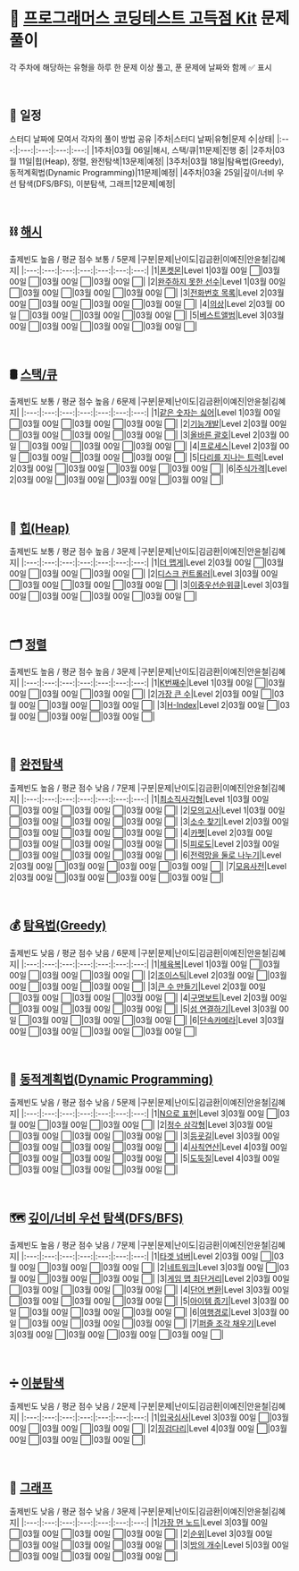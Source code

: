 # 📌 [프로그래머스 코딩테스트 고득점 Kit](https://school.programmers.co.kr/learn/challenges?tab=algorithm_practice_kit) 문제 풀이
각 주차에 해당하는 유형을 하루 한 문제 이상 풀고, 푼 문제에 날짜와 함께 :white_check_mark: 표시

<br>

## 📅 일정
스터디 날짜에 모여서 각자의 풀이 방법 공유
|주차|스터디 날짜|유형|문제 수|상태|
|:---:|:---:|:---:|:---:|:---:|
|1주차|03월 06일|해시, 스택/큐|11문제|진행 중|
|2주차|03월 11일|힙(Heap), 정렬, 완전탐색|13문제|예정|
|3주차|03월 18일|탐욕법(Greedy), 동적계획법(Dynamic Programming)|11문제|예정|
|4주차|03울 25일|깊이/너비 우선 탐색(DFS/BFS), 이분탐색, 그래프|12문제|예정|

<br>

## ⛓ [해시](https://school.programmers.co.kr/learn/courses/30/parts/12077)
출제빈도 높음 / 평균 점수 보통 / 5문제
|구분|문제|난이도|김금환|이예진|안윤철|김혜지|
|:---:|:---:|:---:|:---:|:---:|:---:|:---:|
|1|[폰켓몬](https://school.programmers.co.kr/learn/courses/30/lessons/1845)|Level 1|03월 00일 :white_large_square:|03월 00일 :white_large_square:|03월 00일 :white_large_square:|03월 00일 :white_large_square:|
|2|[완주하지 못한 선수](https://school.programmers.co.kr/learn/courses/30/lessons/42576)|Level 1|03월 00일 :white_large_square:|03월 00일 :white_large_square:|03월 00일 :white_large_square:|03월 00일 :white_large_square:|
|3|[전화번호 목록](https://school.programmers.co.kr/learn/courses/30/lessons/42577)|Level 2|03월 00일 :white_large_square:|03월 00일 :white_large_square:|03월 00일 :white_large_square:|03월 00일 :white_large_square:|
|4|[의상](https://school.programmers.co.kr/learn/courses/30/lessons/42578)|Level 2|03월 00일 :white_large_square:|03월 00일 :white_large_square:|03월 00일 :white_large_square:|03월 00일 :white_large_square:|
|5|[베스트앨범](https://school.programmers.co.kr/learn/courses/30/lessons/42579)|Level 3|03월 00일 :white_large_square:|03월 00일 :white_large_square:|03월 00일 :white_large_square:|03월 00일 :white_large_square:|

<br>

## 🛢 [스택/큐](https://school.programmers.co.kr/learn/courses/30/parts/12081)
출제빈도 보통 / 평균 점수 높음 / 6문제
|구분|문제|난이도|김금환|이예진|안윤철|김혜지|
|:---:|:---:|:---:|:---:|:---:|:---:|:---:|
|1|[같은 숫자는 싫어](https://school.programmers.co.kr/learn/courses/30/lessons/12906)|Level 1|03월 00일 :white_large_square:|03월 00일 :white_large_square:|03월 00일 :white_large_square:|03월 00일 :white_large_square:|
|2|[기능개발](https://school.programmers.co.kr/learn/courses/30/lessons/42586)|Level 2|03월 00일 :white_large_square:|03월 00일 :white_large_square:|03월 00일 :white_large_square:|03월 00일 :white_large_square:|
|3|[올바른 괄호](https://school.programmers.co.kr/learn/courses/30/lessons/12909)|Level 2|03월 00일 :white_large_square:|03월 00일 :white_large_square:|03월 00일 :white_large_square:|03월 00일 :white_large_square:|
|4|[프로세스](https://school.programmers.co.kr/learn/courses/30/lessons/42587)|Level 2|03월 00일 :white_large_square:|03월 00일 :white_large_square:|03월 00일 :white_large_square:|03월 00일 :white_large_square:|
|5|[다리를 지나는 트럭](https://school.programmers.co.kr/learn/courses/30/lessons/42583)|Level 2|03월 00일 :white_large_square:|03월 00일 :white_large_square:|03월 00일 :white_large_square:|03월 00일 :white_large_square:|
|6|[주식가격](https://school.programmers.co.kr/learn/courses/30/lessons/42584)|Level 2|03월 00일 :white_large_square:|03월 00일 :white_large_square:|03월 00일 :white_large_square:|03월 00일 :white_large_square:|

<br>

## 🥇 [힙(Heap)](https://school.programmers.co.kr/learn/courses/30/parts/12117)
출제빈도 보통 / 평균 점수 높음 / 3문제
|구분|문제|난이도|김금환|이예진|안윤철|김혜지|
|:---:|:---:|:---:|:---:|:---:|:---:|:---:|
|1|[더 맵게](https://school.programmers.co.kr/learn/courses/30/lessons/42626)|Level 2|03월 00일 :white_large_square:|03월 00일 :white_large_square:|03월 00일 :white_large_square:|03월 00일 :white_large_square:|
|2|[디스크 컨트롤러](https://school.programmers.co.kr/learn/courses/30/lessons/42627)|Level 3|03월 00일 :white_large_square:|03월 00일 :white_large_square:|03월 00일 :white_large_square:|03월 00일 :white_large_square:|
|3|[이중우선순위큐](https://school.programmers.co.kr/learn/courses/30/lessons/42628)|Level 3|03월 00일 :white_large_square:|03월 00일 :white_large_square:|03월 00일 :white_large_square:|03월 00일 :white_large_square:|

<br>

## 🗂 [정렬](https://school.programmers.co.kr/learn/courses/30/parts/12198)
출제빈도 높음 / 평균 점수 높음 / 3문제
|구분|문제|난이도|김금환|이예진|안윤철|김혜지|
|:---:|:---:|:---:|:---:|:---:|:---:|:---:|
|1|[K번째수](https://school.programmers.co.kr/learn/courses/30/lessons/42748)|Level 1|03월 00일 :white_large_square:|03월 00일 :white_large_square:|03월 00일 :white_large_square:|03월 00일 :white_large_square:|
|2|[가장 큰 수](https://school.programmers.co.kr/learn/courses/30/lessons/42746)|Level 2|03월 00일 :white_large_square:|03월 00일 :white_large_square:|03월 00일 :white_large_square:|03월 00일 :white_large_square:|
|3|[H-Index](https://school.programmers.co.kr/learn/courses/30/lessons/42747)|Level 2|03월 00일 :white_large_square:|03월 00일 :white_large_square:|03월 00일 :white_large_square:|03월 00일 :white_large_square:|

<br>

## 👀 [완전탐색](https://school.programmers.co.kr/learn/courses/30/parts/12230)
출제빈도 높음 / 평균 점수 낮음 / 7문제
|구분|문제|난이도|김금환|이예진|안윤철|김혜지|
|:---:|:---:|:---:|:---:|:---:|:---:|:---:|
|1|[최소직사각형](https://school.programmers.co.kr/learn/courses/30/lessons/86491)|Level 1|03월 00일 :white_large_square:|03월 00일 :white_large_square:|03월 00일 :white_large_square:|03월 00일 :white_large_square:|
|2|[모의고사](https://school.programmers.co.kr/learn/courses/30/lessons/42840)|Level 1|03월 00일 :white_large_square:|03월 00일 :white_large_square:|03월 00일 :white_large_square:|03월 00일 :white_large_square:|
|3|[소수 찾기](https://school.programmers.co.kr/learn/courses/30/lessons/42839)|Level 2|03월 00일 :white_large_square:|03월 00일 :white_large_square:|03월 00일 :white_large_square:|03월 00일 :white_large_square:|
|4|[카펫](https://school.programmers.co.kr/learn/courses/30/lessons/42842)|Level 2|03월 00일 :white_large_square:|03월 00일 :white_large_square:|03월 00일 :white_large_square:|03월 00일 :white_large_square:|
|5|[피로도](https://school.programmers.co.kr/learn/courses/30/lessons/87946)|Level 2|03월 00일 :white_large_square:|03월 00일 :white_large_square:|03월 00일 :white_large_square:|03월 00일 :white_large_square:|
|6|[전력망을 둘로 나누기](https://school.programmers.co.kr/learn/courses/30/lessons/86971)|Level 2|03월 00일 :white_large_square:|03월 00일 :white_large_square:|03월 00일 :white_large_square:|03월 00일 :white_large_square:|
|7|[모음사전](https://school.programmers.co.kr/learn/courses/30/lessons/84512)|Level 2|03월 00일 :white_large_square:|03월 00일 :white_large_square:|03월 00일 :white_large_square:|03월 00일 :white_large_square:|

<br>

## 💰 [탐욕법(Greedy)](https://school.programmers.co.kr/learn/courses/30/parts/12244)
출제빈도 낮음 / 평균 점수 낮음 / 6문제
|구분|문제|난이도|김금환|이예진|안윤철|김혜지|
|:---:|:---:|:---:|:---:|:---:|:---:|:---:|
|1|[체육복](https://school.programmers.co.kr/learn/courses/30/lessons/42862)|Level 1|03월 00일 :white_large_square:|03월 00일 :white_large_square:|03월 00일 :white_large_square:|03월 00일 :white_large_square:|
|2|[조이스틱](https://school.programmers.co.kr/learn/courses/30/lessons/42860)|Level 2|03월 00일 :white_large_square:|03월 00일 :white_large_square:|03월 00일 :white_large_square:|03월 00일 :white_large_square:|
|3|[큰 수 만들기](https://school.programmers.co.kr/learn/courses/30/lessons/42883)|Level 2|03월 00일 :white_large_square:|03월 00일 :white_large_square:|03월 00일 :white_large_square:|03월 00일 :white_large_square:|
|4|[구명보트](https://school.programmers.co.kr/learn/courses/30/lessons/42885)|Level 2|03월 00일 :white_large_square:|03월 00일 :white_large_square:|03월 00일 :white_large_square:|03월 00일 :white_large_square:|
|5|[섬 연결하기](https://school.programmers.co.kr/learn/courses/30/lessons/42861)|Level 3|03월 00일 :white_large_square:|03월 00일 :white_large_square:|03월 00일 :white_large_square:|03월 00일 :white_large_square:|
|6|[단속카메라](https://school.programmers.co.kr/learn/courses/30/lessons/42884)|Level 3|03월 00일 :white_large_square:|03월 00일 :white_large_square:|03월 00일 :white_large_square:|03월 00일 :white_large_square:|

<br>

## 🧠 [동적계획법(Dynamic Programming)](https://school.programmers.co.kr/learn/courses/30/parts/12263)
출제빈도 낮음 / 평균 점수 낮음 / 5문제
|구분|문제|난이도|김금환|이예진|안윤철|김혜지|
|:---:|:---:|:---:|:---:|:---:|:---:|:---:|
|1|[N으로 표현](https://school.programmers.co.kr/learn/courses/30/lessons/42895)|Level 3|03월 00일 :white_large_square:|03월 00일 :white_large_square:|03월 00일 :white_large_square:|03월 00일 :white_large_square:|
|2|[정수 삼각형](https://school.programmers.co.kr/learn/courses/30/lessons/43105)|Level 3|03월 00일 :white_large_square:|03월 00일 :white_large_square:|03월 00일 :white_large_square:|03월 00일 :white_large_square:|
|3|[등굣길](https://school.programmers.co.kr/learn/courses/30/lessons/42898)|Level 3|03월 00일 :white_large_square:|03월 00일 :white_large_square:|03월 00일 :white_large_square:|03월 00일 :white_large_square:|
|4|[사칙연산](https://school.programmers.co.kr/learn/courses/30/lessons/1843)|Level 4|03월 00일 :white_large_square:|03월 00일 :white_large_square:|03월 00일 :white_large_square:|03월 00일 :white_large_square:|
|5|[도둑질](https://school.programmers.co.kr/learn/courses/30/lessons/42897)|Level 4|03월 00일 :white_large_square:|03월 00일 :white_large_square:|03월 00일 :white_large_square:|03월 00일 :white_large_square:|

<br>

## 🗺 [깊이/너비 우선 탐색(DFS/BFS)](https://school.programmers.co.kr/learn/courses/30/parts/12421)
출제빈도 높음 / 평균 점수 낮음 / 7문제
|구분|문제|난이도|김금환|이예진|안윤철|김혜지|
|:---:|:---:|:---:|:---:|:---:|:---:|:---:|
|1|[타겟 넘버](https://school.programmers.co.kr/learn/courses/30/lessons/43165)|Level 2|03월 00일 :white_large_square:|03월 00일 :white_large_square:|03월 00일 :white_large_square:|03월 00일 :white_large_square:|
|2|[네트워크](https://school.programmers.co.kr/learn/courses/30/lessons/43162)|Level 3|03월 00일 :white_large_square:|03월 00일 :white_large_square:|03월 00일 :white_large_square:|03월 00일 :white_large_square:|
|3|[게임 맵 최단거리](https://school.programmers.co.kr/learn/courses/30/lessons/1844)|Level 2|03월 00일 :white_large_square:|03월 00일 :white_large_square:|03월 00일 :white_large_square:|03월 00일 :white_large_square:|
|4|[단어 변환](https://school.programmers.co.kr/learn/courses/30/lessons/43163)|Level 3|03월 00일 :white_large_square:|03월 00일 :white_large_square:|03월 00일 :white_large_square:|03월 00일 :white_large_square:|
|5|[아이템 줍기](https://school.programmers.co.kr/learn/courses/30/lessons/87694)|Level 3|03월 00일 :white_large_square:|03월 00일 :white_large_square:|03월 00일 :white_large_square:|03월 00일 :white_large_square:|
|6|[여행경로](https://school.programmers.co.kr/learn/courses/30/lessons/43164)|Level 3|03월 00일 :white_large_square:|03월 00일 :white_large_square:|03월 00일 :white_large_square:|03월 00일 :white_large_square:|
|7|[퍼즐 조각 채우기](https://school.programmers.co.kr/learn/courses/30/lessons/84021)|Level 3|03월 00일 :white_large_square:|03월 00일 :white_large_square:|03월 00일 :white_large_square:|03월 00일 :white_large_square:|

<br>

## ➗ [이분탐색](https://school.programmers.co.kr/learn/courses/30/parts/12486)
출제빈도 낮음 / 평균 점수 낮음 / 2문제
|구분|문제|난이도|김금환|이예진|안윤철|김혜지|
|:---:|:---:|:---:|:---:|:---:|:---:|:---:|
|1|[입국심사](https://school.programmers.co.kr/learn/courses/30/lessons/43238)|Level 3|03월 00일 :white_large_square:|03월 00일 :white_large_square:|03월 00일 :white_large_square:|03월 00일 :white_large_square:|
|2|[징검다리](https://school.programmers.co.kr/learn/courses/30/lessons/43236)|Level 4|03월 00일 :white_large_square:|03월 00일 :white_large_square:|03월 00일 :white_large_square:|03월 00일 :white_large_square:|

<br>

## 🧭 [그래프](https://school.programmers.co.kr/learn/courses/30/parts/14393)
출제빈도 낮음 / 평균 점수 낮음 / 3문제
|구분|문제|난이도|김금환|이예진|안윤철|김혜지|
|:---:|:---:|:---:|:---:|:---:|:---:|:---:|
|1|[가장 먼 노드](https://school.programmers.co.kr/learn/courses/30/lessons/49189)|Level 3|03월 00일 :white_large_square:|03월 00일 :white_large_square:|03월 00일 :white_large_square:|03월 00일 :white_large_square:|
|2|[순위](https://school.programmers.co.kr/learn/courses/30/lessons/49191)|Level 3|03월 00일 :white_large_square:|03월 00일 :white_large_square:|03월 00일 :white_large_square:|03월 00일 :white_large_square:|
|3|[방의 개수](https://school.programmers.co.kr/learn/courses/30/lessons/49190)|Level 5|03월 00일 :white_large_square:|03월 00일 :white_large_square:|03월 00일 :white_large_square:|03월 00일 :white_large_square:|
